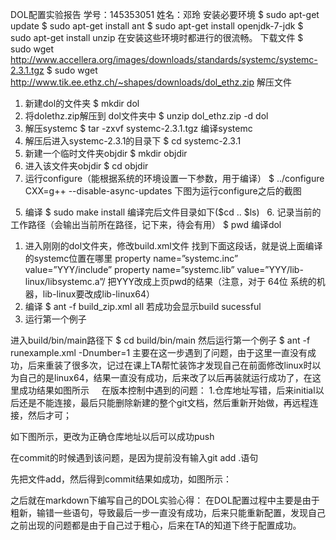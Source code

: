 DOL配置实验报告
学号：145353051       姓名：邓玲
安装必要环境
$ sudo apt-get update
$ sudo apt-get install ant
$ sudo apt-get install openjdk-7-jdk
$ sudo apt-get install unzip
在安装这些环境时都进行的很流畅。
下载文件
$ sudo wget http://www.accellera.org/images/downloads/standards/systemc/systemc-2.3.1.tgz
$ sudo wget http://www.tik.ee.ethz.ch/~shapes/downloads/dol_ethz.zip
解压文件
1. 新建dol的文件夹
$ mkdir dol
2. 将dolethz.zip解压到 dol文件夹中
$ unzip dol_ethz.zip -d dol
3. 解压systemc
$ tar -zxvf systemc-2.3.1.tgz
编译systemc
1. 解压后进入systemc-2.3.1的目录下
$ cd systemc-2.3.1
2. 新建一个临时文件夹objdir
$ mkdir objdir
3. 进入该文件夹objdir
$ cd objdir
4. 运行configure（能根据系统的环境设置一下参数，用于编译）
$ ../configure CXX=g++ --disable-async-updates
下图为运行configure之后的截图 

  
5. 编译
$ sudo make install
编译完后文件目录如下($cd .. $ls) 
  
6. 记录当前的工作路径（会输出当前所在路径，记下来，待会有用）
$ pwd
编译dol
1. 进入刚刚的dol文件夹，修改build.xml文件 
找到下面这段话，就是说上面编译的systemc位置在哪里
property name=”systemc.inc” value=”YYY/include” 
property name=”systemc.lib” value=”YYY/lib-linux/libsystemc.a”/
把YYY改成上页pwd的结果（注意，对于 64位 系统的机器，lib-linux要改成lib-linux64） 
2. 编译
$ ant -f build_zip.xml all
若成功会显示build sucessful 
3. 运行第一个例子

进入build/bin/main路径下
$ cd build/bin/main
然后运行第一个例子
$ ant -f runexample.xml -Dnumber=1
主要在这一步遇到了问题，由于这里一直没有成功，后来重装了很多次，记过在课上TA帮忙装饰才发现自己在前面修改linux时以为自己的是linux64，结果一直没有成功，后来改了以后再装就运行成功了，在这里成功结果如图所示
   
在版本控制中遇到的问题：
1.仓库地址写错，后来initial以后还是不能连接，最后只能删除新建的整个git文档，然后重新开始做，再远程连接，然后才可；


如下图所示，更改为正确仓库地址以后可以成功push

在commit的时候遇到该问题，是因为提前没有输入git add .语句

先把文件add，然后得到commit结果如成功，如图所示：

之后就在markdown下编写自己的DOL实验心得：
在DOL配置过程中主要是由于粗新，输错一些语句，导致最后一步一直没有成功，后来只能重新配置，发现自己之前出现的问题都是由于自己过于粗心，后来在TA的知道下终于配置成功。
